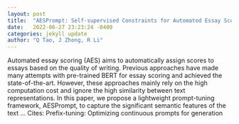 ```yaml
---
layout: post
title:  "AESPrompt: Self-supervised Constraints for Automated Essay Scoring with Prompt Tuning"
date:   2022-06-27 23:23:24 -0400
categories: jekyll update
author: "Q Tao, J Zhong, R Li"
---
```

Automated essay scoring (AES) aims to automatically assign scores to essays based on the quality of writing. Previous approaches have made many attempts with pre-trained BERT for essay scoring and achieved the state-of-the-art. However, these approaches mainly rely on the high computation cost and ignore the high similarity between text representations. In this paper, we propose a lightweight prompt-tuning framework, AESPrompt, to capture the significant semantic features of the text …
Cites: ‪Prefix-tuning: Optimizing continuous prompts for generation‬  